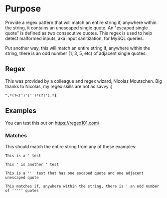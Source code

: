 # Purpose

Provide a regex pattern that will match an entire string if, anywhere within the string, it contains an unescaped single quote. An "escaped single quote" is defined as two consecutive quotes. This regex is used to help detect malformed inputs, aka input sanitization, for MySQL queries.

Put another way, this will match an entire string if, anywhere within the string, there is an odd number (1, 3, 5, etc) of adjacent single quotes. 

## Regex

This was provided by a colleague and regex wizard, Nicolas Moutschen. Big thanks to Nicolas, my regex skills are not as savvy :)

```
^.*(?<!')'('')*(?!').*$
```

## Examples

You can test this out on https://regex101.com/

### Matches

This should match the entire string from any of these examples: 

  ```
  This is a ' test
  ```

  ```
  This ' is another ' test
  ```

  ```
  This is a ''' test that has one escaped quote and one adjacent unescaped quote
  ```

  ```
  This matches if, anywhere within the string, there is ' an odd number of ''''' quotes
  ```
